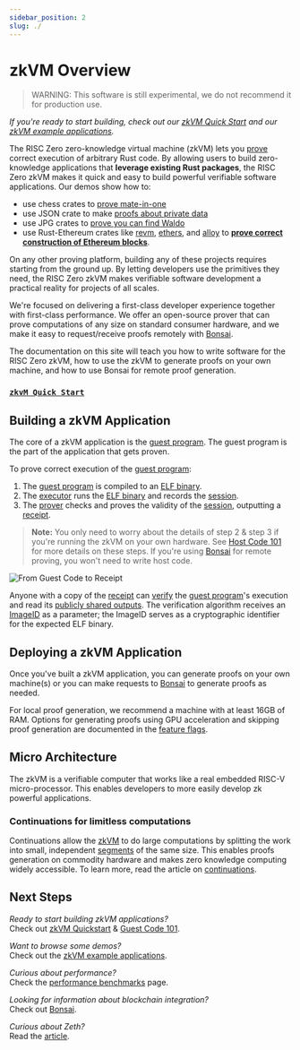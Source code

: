 ```yaml
---
sidebar_position: 2
slug: ./
---
```


# zkVM Overview

> WARNING: This software is still experimental, we do not recommend it for production use.

_If you're ready to start building, check out our [zkVM Quick Start] and our [zkVM example applications]._

The RISC Zero zero-knowledge virtual machine (zkVM) lets you [prove] correct execution of arbitrary Rust code.
By allowing users to build zero-knowledge applications that **leverage existing Rust packages**, the RISC Zero zkVM makes it quick and easy to build powerful verifiable software applications.
Our demos show how to:

- use chess crates to [prove mate-in-one]
- use JSON crate to make [proofs about private data]
- use JPG crates to [prove you can find Waldo]
- use Rust-Ethereum crates like [revm], [ethers], and [alloy] to **[prove correct construction of Ethereum blocks]**.

On any other proving platform, building any of these projects requires starting from the ground up.
By letting developers use the primitives they need, the RISC Zero zkVM makes verifiable software development a practical reality for projects of all scales.

We're focused on delivering a first-class developer experience together with first-class performance.
We offer an open-source prover that can prove computations of any size on standard consumer hardware, and we make it easy to request/receive proofs remotely with [Bonsai].

The documentation on this site will teach you how to write software for the RISC Zero zkVM, how to use the zkVM to generate proofs on your own machine, and how to use Bonsai for remote proof generation.

### [`zkvM Quick Start`]

## Building a zkVM Application

The core of a zkVM application is the [guest program].
The guest program is the part of the application that gets proven.

To prove correct execution of the [guest program]:

1. The [guest program] is compiled to an [ELF binary]. <br />
2. The [executor] runs the [ELF binary] and records the [session].
3. The [prover] checks and proves the validity of the [session], outputting a [receipt].

> **Note:** You only need to worry about the details of step 2 & step 3 if you're running the zkVM on your own hardware.
> See [Host Code 101] for more details on these steps.
> If you're using [Bonsai] for remote proving, you won't need to write host code.

![From Guest Code to Receipt](/diagrams/from-rust-to-receipt.png)

Anyone with a copy of the [receipt] can [verify] the [guest program]'s execution and read its [publicly shared outputs].
The verification algorithm receives an [ImageID] as a parameter; the ImageID serves as a cryptographic identifier for the expected ELF binary.

## Deploying a zkVM Application

Once you've built a zkVM application, you can generate proofs on your own machine(s) or you can make requests to [Bonsai] to generate proofs as needed.

For local proof generation, we recommend a machine with at least 16GB of RAM.
Options for generating proofs using GPU acceleration and skipping proof generation are documented in the [feature flags].

## Micro Architecture

The zkVM is a verifiable computer that works like a real embedded RISC-V micro-processor. This enables developers to more easily develop zk powerful applications.

### Continuations for limitless computations

Continuations allow the [zkVM][zkVM-term] to do large computations by splitting the work into small, independent [segments] of the same size.
This enables proofs generation on commodity hardware and makes zero knowledge computing widely accessible. To learn more, read the article on [continuations].

## Next Steps

_Ready to start building zkVM applications?_ <br />
Check out [zkVM Quickstart](quickstart.md) & [Guest Code 101](developer-guide/guest-code-101.md).

_Want to browse some demos?_ <br />
Check out the [zkVM example applications].

_Curious about performance?_ <br />
Check the [performance benchmarks] page.

_Looking for information about blockchain integration?_ <br />
Check out [Bonsai].

_Curious about Zeth?_<br />
Read the [article](https://risczero.com/news/zeth-release).

[`zkVM Quick Start`]: ./quickstart.md
[alloy]: https://github.com/alloy-rs
[Bonsai]: ../bonsai/bonsai-overview.md
[continuations]: https://www.risczero.com/news/continuations
[ELF binary]: /website/docs/terminology.md#elf-binary
[ethers]: https://github.com/ethers-io/ethers.js
[executor]: /website/docs/terminology.md#executor
[feature flags]: https://github.com/risc0/risc0#feature-flags
[guest program]: developer-guide/guest-code-101.md
[Host Code 101]: developer-guide/host-code-101.md
[imageID]: /website/docs/terminology.md#image-id
[performance benchmarks]: benchmarks.md
[proofs about private data]: https://github.com/risc0/risc0/tree/release-0.19/examples/json#json-example
[prove]: /website/docs/terminology.md#validity-proof
[prove correct construction of Ethereum blocks]: https://risczero.com/news/zeth-release
[prove mate-in-one]: https://github.com/risc0/risc0/tree/release-0.19/examples/chess#zk-checkmate
[prove you can find Waldo]: https://www.risczero.com/news/waldo
[prover]: /website/docs/terminology.md#prover
[publicly shared outputs]: /website/docs/terminology.md#journal
[receipt]: developer-guide/receipts.md
[revm]: https://github.com/bluealloy/revm
[segments]: /website/docs/terminology.md#segment
[session]: /website/docs/terminology.md#session
[verify]: /website/docs/terminology.md#verify
[zkVM example applications]: https://github.com/risc0/risc0/tree/release-0.19/examples
[zkVM Quick Start]: ./quickstart.md
[zkVM-term]: /website/docs/terminology.md#zero-knowledge-virtual-machine-zkvm
